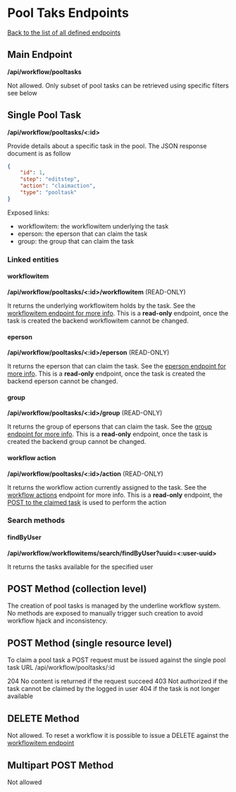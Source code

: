 # Pool Taks Endpoints
[Back to the list of all defined endpoints](endpoints.md)

## Main Endpoint
**/api/workflow/pooltasks**   

Not allowed. Only subset of pool tasks can be retrieved using specific filters see below

## Single Pool Task
**/api/workflow/pooltasks/<:id>**

Provide details about a specific task in the pool. The JSON response document is as follow

```json
{
    "id": 1,
    "step": "editstep",
    "action": "claimaction",
    "type": "pooltask"
}
```

Exposed links:
* workflowitem: the workflowitem underlying the task
* eperson: the eperson that can claim the task
* group: the group that can claim the task

### Linked entities
#### workflowitem
**/api/workflow/pooltasks/<:id>/workflowitem** (READ-ONLY)

It returns the underlying workflowitem holds by the task. See the [workflowitem endpoint for more info](workflowitems.md). This is a **read-only** endpoint, once the task is created the backend workflowitem cannot be changed.

#### eperson
**/api/workflow/pooltasks/<:id>/eperson** (READ-ONLY)

It returns the eperson that can claim the task. See the [eperson endpoint for more info](epersons.md). This is a **read-only** endpoint, once the task is created the backend eperson cannot be changed.

#### group
**/api/workflow/pooltasks/<:id>/group** (READ-ONLY)

It returns the group of epersons that can claim the task. See the [group endpoint for more info](epersongroups.md). This is a **read-only** endpoint, once the task is created the backend group cannot be changed.

#### workflow action
**/api/workflow/pooltasks/<:id>/action** (READ-ONLY)

It returns the workflow action currently assigned to the task.
See the [workflow actions](workflowactions.md) endpoint for more info.
This is a **read-only** endpoint, the [POST to the claimed task](#post-method-single-resource-level) is used to perform the action

### Search methods
#### findByUser
**/api/workflow/workflowitems/search/findByUser?uuid=<:user-uuid>**

It returns the tasks available for the specified user

## POST Method (collection level)
The creation of pool tasks is managed by the underline workflow system. No methods are exposed to manually trigger such creation to avoid workflow hjack and inconsistency.

## POST Method (single resource level)
To claim a pool task a POST request must be issued against the single pool task URL
/api/workflow/pooltasks/:id

204 No content is returned if the request succeed
403 Not authorized if the task cannot be claimed by the logged in user
404 if the task is not longer available

## DELETE Method 
Not allowed. To reset a workflow it is possible to issue a DELETE against the [workflowitem endpoint](workflowitem.md)

## Multipart POST Method
Not allowed